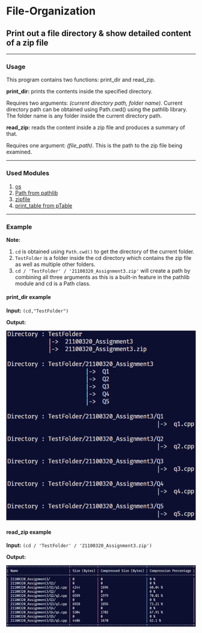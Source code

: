 # File-Organization

## Print out a file directory &amp; show detailed content of a zip file

---

### Usage

This program contains two functions: print_dir and read_zip.

**print_dir:** prints the contents inside the specified directory.

Requires two arguments: _(current directory path, folder name)_. Current directory path can be obtained using Path.cwd() using the pathlib library. The folder name is any folder inside the current directory path.

**read_zip:** reads the content inside a zip file and produces a summary of that.

Requires one argument: _(file_path)_. This is the path to the zip file being examined.

---

### Used Modules

1. [os](https://docs.python.org/3/library/os.html)
2. [Path from pathlib](https://docs.python.org/3/library/pathlib.html)
3. [zipfile](https://docs.python.org/3/library/zipfile.html)
4. [print_table from pTable](https://github.com/AhmedFarhan252/Python-Tables)

---

### Example

**Note:**

1. `cd` is obtained using `Path.cwd()` to get the directory of the current folder.
2. `TestFolder` is a folder inside the cd directory which contains the zip file as well as multiple other folders.
3. `cd / 'TestFolder' / '21100320_Assignment3.zip'` will create a path by combining all three arguments as this is a built-in feature in the pathlib module and cd is a Path class.

#### print_dir example

**Input:** `(cd,"TestFolder")`

**Output:**

![print_dir output](./imgs/print_dir.png)

#### read_zip example

**Input:** `(cd / 'TestFolder' / '21100320_Assignment3.zip')`

**Output:**

![read_zip output](./imgs/read_zip.png)
